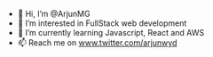 - 👋 Hi, I’m @ArjunMG
- 👀 I’m interested in FullStack web development
- 🌱 I’m currently learning Javascript, React and AWS
- 📫 Reach me on www.twitter.com/arjunwyd

<!---
ArjunMG/ArjunMG is a ✨ special ✨ repository because its `README.md` (this file) appears on your GitHub profile.
You can click the Preview link to take a look at your changes.
--->
